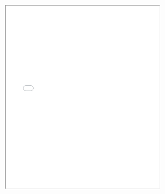 <iframe src="application/example.vwf.html" style="height:600px;width:100%;" ALLOWTRANSPARENCY="false">Specification</iframe>

